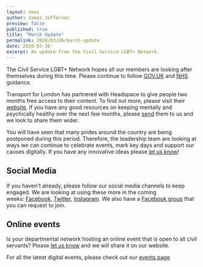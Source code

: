 ```yaml
---
layout: news
author: James Jefferson
preview: false
published: true
title: "March Update"
permalink: 2020/03/26/march-update
date: 2020-03-26
excerpt: An update from the Civil Service LGBT+ Network.
---
```


The Civil Service LGBT+ Network hopes all our members are looking after themselves during this time. Please continue to follow [GOV.UK](https://www.gov.uk/coronavirus) and [NHS](http://https://www.nhs.uk/conditions/coronavirus-covid-19/) guidance.

Transport for London has partnered with Headspace to give people two months free access to their content. To find out more, please visit their [website](https://www.headspace.com/tfl). If you have any good resources on keeping mentally and psychically healthy over the next few months, please [send](mailto:info@civilservice.lgbt) them to us and we look to share them wider. 

You will have seen that many prides around the country are being postponed during this period. Therefore, the leadership team are looking at ways we can continue to celebrate events, mark key days and support our causes digitally. If you have any innovative ideas please [let us know](mailto:info@civilservice.lgbt)!

## Social Media 

If you haven't already, please follow our social media channels to keep engaged. We are looking at using these more in the coming weeks: [Facebook](http://www.facebook.com/civilservicelgbt), [Twitter](http://www.twitter.com/cslgbt), [Instagram](http://instagram.com/civilservicelgbt). We also have a [Facebook group](https://www.facebook.com/groups/civilservicelgbt/?ref=pages_profile_groups_tab&source_id=1407804409469176) that you can request to join. 

## Online events 

Is your departmental network hosting an online event that is open to all civil servants? Please [let us know](mailto:info@civilservice.lgbt) and we will share it on our website. 

For all the latest digital events, please check out our [events page](https://www.civilservice.lgbt/events/) 



